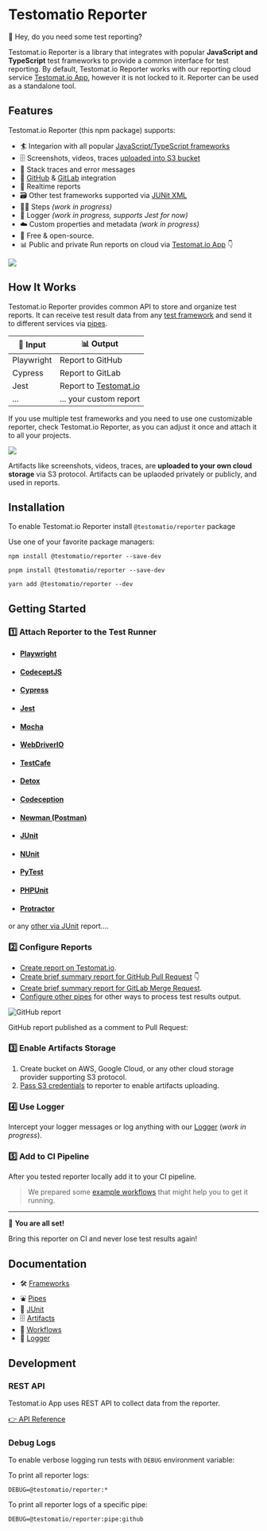 # Testomatio Reporter


👋 Hey, do you need some test reporting?

Testomat.io Reporter is a library that integrates with popular **JavaScript and TypeScript** test frameworks to provide a common interface for test reporting. By default, Testomat.io Reporter works with our reporting cloud service [Testomat.io App](https://testomat.io), however it is not locked to it. Reporter can be used as a standalone tool.

## Features

Testomat.io Reporter (this npm package) supports:

* 🏄 Integarion with all popular [JavaScript/TypeScript frameworks](./docs/frameworks.md)
* 🗄️ Screenshots, videos, traces [uploaded into S3 bucket](./docs/artifacts.md)
* 🔎 Stack traces and error messages
* 🐙 [GitHub](./docs/pipes.md#github-pipe) & [GitLab](./docs/pipes.md#gitlab-pipe) integration
* 🚅 Realtime reports
* 🗃️ Other test frameworks supported via [JUNit XML](./docs/junit.md)
* 🚶‍♀️ Steps *(work in progress)*
* 📄 Logger *(work in progress, supports Jest for now)*
* ☁️ Custom properties and metadata *(work in progress)*
* 💯 Free & open-source.
* 📊 Public and private Run reports on cloud via [Testomat.io App](https://testomat.io) 👇


![](./docs/images/app.png)

## How It Works

Testomat.io Reporter provides common API to store and organize test reports.
It can receive test result data from any [test framework](./docs/frameworks.md) and send it to different services via [pipes](./docs/pipes.md).

| 🌊 Input         | 📊 Output                                 |
|---------------|----------------------------------------|
| Playwright    | Report to GitHub                       |
| Cypress       | Report to GitLab                       |
| Jest          | Report to [Testomat.io](https://testomat.io) |
| ...   | ... your custom report   |

If you use multiple test frameworks and you need to use one customizable reporter, check Testomat.io Reporter, as you can adjust it once and attach it to all your projects.

![](./docs/images/reporter-architecture.png)

Artifacts like screenshots, videos, traces, are **uploaded to your own cloud storage** via S3 protocol. Artifacts can be uplaoded privately or publicly, and used in reports.

## Installation

To enable Testomat.io Reporter install `@testomatio/reporter` package


Use one of your favorite package managers:

```
npm install @testomatio/reporter --save-dev
```

```
pnpm install @testomatio/reporter --save-dev
```

```
yarn add @testomatio/reporter --dev
```

## Getting Started

### 1️⃣ Attach Reporter to the Test Runner

* #### [Playwright](./docs/frameworks.md#playwright)
* #### [CodeceptJS](./docs/frameworks.md#CodeceptJS)
* #### [Cypress](./docs/frameworks.md#Cypress)
* #### [Jest](./docs/frameworks.md#Jest)
* #### [Mocha](./docs/frameworks.md#Mocha)
* #### [WebDriverIO](./docs/frameworks.md#WebDriverIO)
* #### [TestCafe](./docs/frameworks.md#TestCafe)
* #### [Detox](./docs/frameworks.md#Detox)
* #### [Codeception](https://github.com/testomatio/php-reporter)
* #### [Newman (Postman)](./docs/frameworks.md#Newman)
* #### [JUnit](./docs/junit.md#junit)
* #### [NUnit](./docs/junit.md#nunit)
* #### [PyTest](./docs/junit.md#pytest)
* #### [PHPUnit](./docs/junit.md#phpunit)
* #### [Protractor](./docs/frameworks.md#protractor)

or any [other via JUnit](./docs/junit.md) report....

### 2️⃣ Configure Reports

* [Create report on Testomat.io](./docs/pipes.md#testomatio-pipe).
* [Create brief summary report for GitHub Pull Request](./docs/pipes.md#github-pipe) 👇
* [Create brief summary report for GitLab Merge Request](./docs/pipes.md#gitlab-pipe).
* [Configure other pipes](./docs/pipes.md) for other ways to process test results output.


![GitHub report](./docs/images/github.png)

GitHub report published as a comment to Pull Request:

### 3️⃣ Enable Artifacts Storage

1. Create bucket on AWS, Google Cloud, or any other cloud storage provider supporting S3 protocol. 
2. [Pass S3 credentials](./docs/artifacts.md) to reporter to enable artifacts uploading.

### 4️⃣ Use Logger

Intercept your logger messages or log anything with our [Logger](./docs/logger.md) (_work in progress_).

### 5️⃣ Add to CI Pipeline

After you tested reporter locally add it to your CI pipeline.

> We prepared some [example workflows](./docs/workflows.md) that might help you to get it running.

---

🎉 **You are all set!**

Bring this reporter on CI and never lose test results again!


## Documentation

* 🛠️ [Frameworks](./docs/frameworks.md)
* ⛲ [Pipes](./docs/pipes.md)
* 📓 [JUnit](./docs/junit.md)
* 🗄️ [Artifacts](./docs/artifacts.md)
* 🔂 [Workflows](./docs/workflows.md)
* 🔂 [Logger](./docs/logger.md)

## Development


### REST API 

Testomat.io App uses REST API to collect data from the reporter.

[👉 API Reference](https://testomatio.github.io/reporter/)

### Debug Logs

To enable verbose logging run tests with `DEBUG` environment variable:

To print all reporter logs:

```
DEBUG=@testomatio/reporter:*
```
To print all reporter logs of a specific pipe:

```
DEBUG=@testomatio/reporter:pipe:github
```
